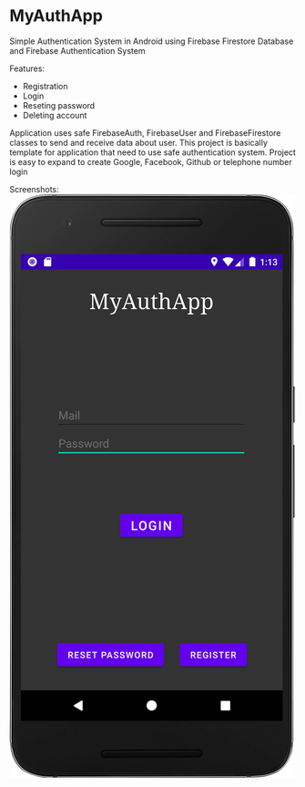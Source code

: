 # MyAuthApp

Simple Authentication System in Android using Firebase Firestore Database and Firebase Authentication System

Features:
  - Registration
  - Login
  - Reseting password
  - Deleting account

Application uses safe FirebaseAuth, FirebaseUser and FirebaseFirestore classes to send and receive data about user. This project is basically template for application that need to use safe authentication system. Project is easy to expand to create Google, Facebook, Github or telephone number login

Screenshots:
!["0"](/screenshots/main.png)
